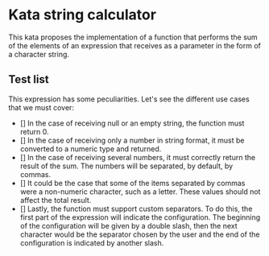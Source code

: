 # Kata string calculator

This kata proposes the implementation of a function that performs the sum of the elements of an expression that receives as a parameter in the form of a character string.

## Test list
This expression has some peculiarities. Let's see the different use cases that we must cover:
  - [] In the case of receiving null or an empty string, the function must return 0.
  - [] In the case of receiving only a number in string format, it must be converted to a numeric type and returned.
  - [] In the case of receiving several numbers, it must correctly return the result of the sum. The numbers will be separated, by default, by commas.
  - [] It could be the case that some of the items separated by commas were a non-numeric character, such as a letter. These values should not affect the total result.
  - [] Lastly, the function must support custom separators. To do this, the first part of the expression will indicate the configuration. The beginning of the configuration will be given by a double slash, then the next character would be the separator chosen by the user and the end of the configuration is indicated by another slash.
